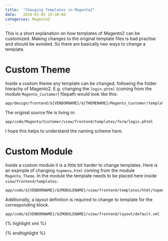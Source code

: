 ```yaml
---
title:  "Changing Templates in Magento2"
date:   2016-01-05 19:30:00
categories: Magento2
---
```


This is a short explanation on how templates of Magento2 can be customized. Making changes to the original
template files is bad practise and should be avoided. So there are basically two ways to change a template.

# Custom Theme

Inside a custom theme any template can be changed, following the folder hierachy of Magento2.
E.g. changing the ```login.phtml``` (coming from the module ```Magento_Customer```) filepath would look like this:

    app/design/frontend/${VENDORNAME}/${THEMENAME}/Magento_Customer/templates/form/login.phtml

The original source file is living in:


    app/code/Magento/Customer/view/frontend/templates/form/login.phtml


I hope this helps to understand the naming scheme here.

# Custom Module

Inside a custom module it is a little bit harder to change templates. Here is an example of changing ```topmenu.html```
coming from the module ```Magento_Theme```. In the module the template needs to be placed here inside ```view/frontend/templates```:

    app/code/${VENDORNAME}/${MODULENAME}/view/frontend/templates/html/topmenu.phtml

Additionally, a layout definition is required to change to template for the corresponding block.

    app/code/${VENDORNAME}/${MODULENAME}/view/frontend/layout/default.xml

{% highlight xml %}
<?xml version="1.0"?>
<page layout="1columns" xmlns:xsi="http://www.w3.org/2001/XMLSchema-instance" xsi:noNamespaceSchemaLocation="urn:magento:framework:View/Layout/etc/page_configuration.xsd">
  <body>
    <referenceBlock class="Magento\Theme\Block\Html\Topmenu" name="catalog.topnav" template="${VENDORNAME}_${MODULENAME}::html/topmenu.phtml" ttl="false"/>
  </body>
</page>
{% endhighlight %}

